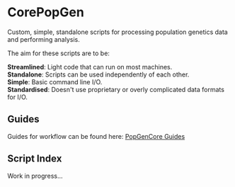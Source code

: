 # CorePopGen
 Custom, simple, standalone scripts for processing population genetics data and performing analysis.

 The aim for these scripts are to be:

**Streamlined**: Light code that can run on most machines.  
**Standalone**: Scripts can be used independently of each other.  
**Simple**: Basic command line I/O.  
**Standardised**: Doesn't use proprietary or overly complicated data formats for I/O.  

## Guides
Guides for workflow can be found here: [PopGenCore Guides](https://xavierbarton.com/guides/)

## Script Index
Work in progress...
 
